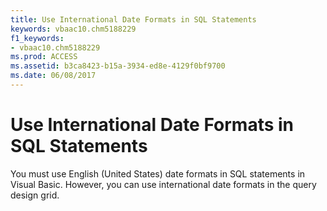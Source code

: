 ```yaml
---
title: Use International Date Formats in SQL Statements
keywords: vbaac10.chm5188229
f1_keywords:
- vbaac10.chm5188229
ms.prod: ACCESS
ms.assetid: b3ca8423-b15a-3934-ed8e-4129f0bf9700
ms.date: 06/08/2017
---
```



# Use International Date Formats in SQL Statements

You must use English (United States) date formats in SQL statements in Visual Basic. However, you can use international date formats in the query design grid.


